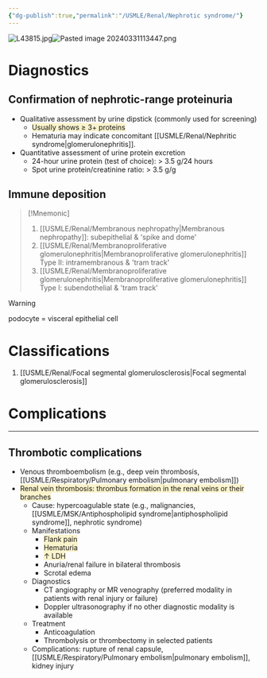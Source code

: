 ```yaml
---
{"dg-publish":true,"permalink":"/USMLE/Renal/Nephrotic syndrome/"}
---
```


![L43815.jpg](/img/user/appendix/L43815.jpg)![Pasted image 20240331113447.png](/img/user/appendix/Pasted%20image%2020240331113447.png)
# Diagnostics
## Confirmation of nephrotic-range proteinuria
- Qualitative assessment by urine dipstick (commonly used for screening) 
	- <span style="background:rgba(240, 200, 0, 0.2)">Usually shows ≥ 3+ proteins</span>
	- Hematuria may indicate concomitant [[USMLE/Renal/Nephritic syndrome\|glomerulonephritis]].
- Quantitative assessment of urine protein excretion
	- 24-hour urine protein (test of choice): > 3.5 g/24 hours
	- Spot urine protein/creatinine ratio: > 3.5 g/g
## Immune deposition
>[!Mnemonic] 
>1. [[USMLE/Renal/Membranous nephropathy\|Membranous nephropathy]]: subepithelial & 'spike and dome' 
>2. [[USMLE/Renal/Membranoproliferative glomerulonephritis\|Membranoproliferative glomerulonephritis]] Type II: intramembranous & 'tram track'
>3. [[USMLE/Renal/Membranoproliferative glomerulonephritis\|Membranoproliferative glomerulonephritis]] Type I: subendothelial & 'tram track'

>[!warning] 
>podocyte = visceral epithelial cell
# Classifications
1. [[USMLE/Renal/Focal segmental glomerulosclerosis\|Focal segmental glomerulosclerosis]]
# Complications
---
## Thrombotic complications
- Venous thromboembolism (e.g., deep vein thrombosis, [[USMLE/Respiratory/Pulmonary embolism\|pulmonary embolism]])
- <span style="background:rgba(240, 200, 0, 0.2)">Renal vein thrombosis: thrombus formation in the renal veins or their branches </span>
	- Cause: hypercoagulable state (e.g., malignancies, [[USMLE/MSK/Antiphospholipid syndrome\|antiphospholipid syndrome]], nephrotic syndrome) 
	- Manifestations
		- <span style="background:rgba(240, 200, 0, 0.2)">Flank pain</span>
		- <span style="background:rgba(240, 200, 0, 0.2)">Hematuria</span>
		- <span style="background:rgba(240, 200, 0, 0.2)">↑ LDH</span>
		- Anuria/renal failure in bilateral thrombosis
		- Scrotal edema
	- Diagnostics
		- CT angiography or MR venography (preferred modality in patients with renal injury or failure)
		- Doppler ultrasonography if no other diagnostic modality is available
	- Treatment
		- Anticoagulation
		- Thrombolysis or thrombectomy in selected patients
	- Complications: rupture of renal capsule, [[USMLE/Respiratory/Pulmonary embolism\|pulmonary embolism]], kidney injury
